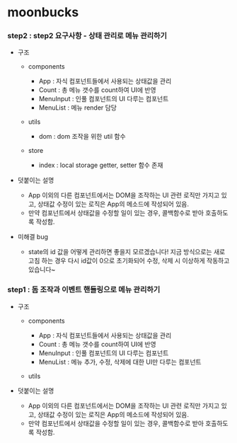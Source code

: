 # moonbucks


### step2 : step2 요구사항 - 상태 관리로 메뉴 관리하기

- 구조

  - components

    - App : 자식 컴포넌트들에서 사용되는 상태값을 관리
    - Count : 총 메뉴 갯수를 count하여 UI에 반영
    - MenuInput : 인풀 컴포넌트의 UI 다루는 컴포넌트
    - MenuList : 메뉴 render 담당

  - utils

    - dom : dom 조작을 위한 util 함수

  - store

    - index : local storage getter, setter 함수 존재

- 덧붙이는 설명

  - App 이외의 다른 컴포넌트에서는 DOM을 조작하는 UI 관련 로직만 가지고 있고, 상태값 수정이 있는 로직은 App의 메소드에 작성되어 있음.
  - 만약 컴포넌트에서 상태값을 수정할 일이 있는 경우, 콜백함수로 받아 호출하도록 작성함.

- 미해결 bug
  - state의 id 값을 어떻게 관리하면 좋을지 모르겠습니다! 지금 방식으로는 새로고침 하는 경우 다시 id값이 0으로 초기화되어 수정, 삭제 시 이상하게 작동하고 있습니다~

### step1 : 돔 조작과 이벤트 핸들링으로 메뉴 관리하기

- 구조

  - components

    - App : 자식 컴포넌트들에서 사용되는 상태값을 관리
    - Count : 총 메뉴 갯수를 count하여 UI에 반영
    - MenuInput : 인풀 컴포넌트의 UI 다루는 컴포넌트
    - MenuList : 메뉴 추가, 수정, 삭제에 대한 UI만 다루는 컴포넌트

  - utils

- 덧붙이는 설명
  - App 이외의 다른 컴포넌트에서는 DOM을 조작하는 UI 관련 로직만 가지고 있고, 상태값 수정이 있는 로직은 App의 메소드에 작성되어 있음.
  - 만약 컴포넌트에서 상태값을 수정할 일이 있는 경우, 콜백함수로 받아 호출하도록 작성함.
